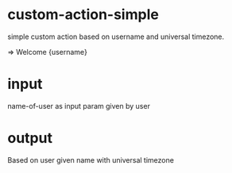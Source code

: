 # custom-action-simple
simple custom action based on username and 
universal timezone.

=> Welcome {username}

# input
name-of-user as input param given by user

# output
Based on user given name with universal timezone

